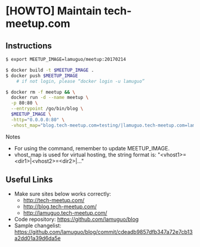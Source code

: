 # [HOWTO] Maintain tech-meetup.com

## Instructions
```sh
$ export MEETUP_IMAGE=lamuguo/meetup:20170214

$ docker build -t $MEETUP_IMAGE .
$ docker push $MEETUP_IMAGE
    # if not login, please “docker login -u lamuguo”

$ docker rm -f meetup && \
  docker run -d --name meetup \
  -p 80:80 \
  --entrypoint /go/bin/blog \
  $MEETUP_IMAGE \
  -http="0.0.0.0:80" \
  -vhost_map="blog.tech-meetup.com=testing/|lamuguo.tech-meetup.com=lamuguo/"
```

Notes
- For using the command, remember to update MEETUP_IMAGE.
- vhost_map is used for virtual hosting, the string format is: "\<vhost1>=\<dir1>|\<vhost2>=\<dir2>|..."

## Useful Links
- Make sure sites below works correctly:
  * http://tech-meetup.com/
  * http://blog.tech-meetup.com/
  * http://lamuguo.tech-meetup.com/
- Code repository: https://github.com/lamuguo/blog
- Sample changelist: https://github.com/lamuguo/blog/commit/cdeadb9857dfb347a72e7cb13a2dd01a39d6da5e
